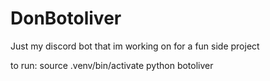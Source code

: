 # DonBotoliver

Just my discord bot that im working on for a fun side project

to run:
source .venv/bin/activate
python botoliver

